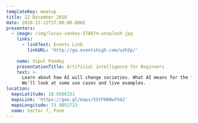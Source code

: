 ```yaml
---
templateKey: meetup
title: 22 December 2018
date: 2018-12-22T17:00:00.000Z
presenters:
  - image: /img/lucas-sankey-378674-unsplash.jpg
    links:
      - linkText: Events Link
        linkURL: 'http://go.eventshigh.com/uzh2p/'
      
    name: Vipul Pandey
    presentationTitle: Artificial intelligence for Beginners
    text: >-
      Learn about how AI will change societies. What AI means for the future of Businesses. How to approach it - for Programmers and Non Programmers. Intro to Data Science and Machine Learning for complete beginners. How next generation startups are using it":" A practical use case with example.
      We'll look at some use cases and live examples.
location:
  mapsLatitude: 18.5686131
  mapsLink: 'https://goo.gl/maps/5StFH6BwfX42'
  mapsLongitude: 73.9052723
  name: Sector 7, Pune
---
```


